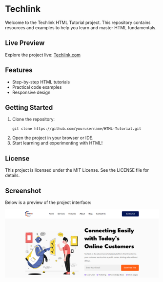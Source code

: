 # Techlink

Welcome to the Techlink HTML Tutorial project. This repository contains resources and examples to help you learn and master HTML fundamentals.

## Live Preview

Explore the project live: [Techlink.com](https://techlink.com)

## Features

- Step-by-step HTML tutorials
- Practical code examples
- Responsive design

## Getting Started

1. Clone the repository:
   ```
   git clone https://github.com/yourusername/HTML-Tutorial.git
   ```
2. Open the project in your browser or IDE.
3. Start learning and experimenting with HTML!

## License

This project is licensed under the MIT License. See the LICENSE file for details.

## Screenshot

Below is a preview of the project interface:

![Project Screenshot](assets/images/Screenshot.png)
